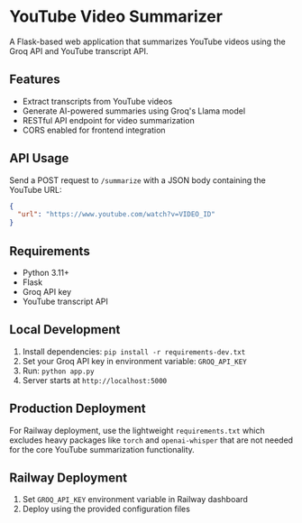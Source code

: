 # YouTube Video Summarizer

A Flask-based web application that summarizes YouTube videos using the Groq API and YouTube transcript API.

## Features

- Extract transcripts from YouTube videos
- Generate AI-powered summaries using Groq's Llama model
- RESTful API endpoint for video summarization
- CORS enabled for frontend integration

## API Usage

Send a POST request to `/summarize` with a JSON body containing the YouTube URL:

```json
{
  "url": "https://www.youtube.com/watch?v=VIDEO_ID"
}
```

## Requirements

- Python 3.11+
- Flask
- Groq API key
- YouTube transcript API

## Local Development

1. Install dependencies: `pip install -r requirements-dev.txt`
2. Set your Groq API key in environment variable: `GROQ_API_KEY`
3. Run: `python app.py`
4. Server starts at `http://localhost:5000`

## Production Deployment

For Railway deployment, use the lightweight `requirements.txt` which excludes heavy packages like `torch` and `openai-whisper` that are not needed for the core YouTube summarization functionality.

## Railway Deployment

1. Set `GROQ_API_KEY` environment variable in Railway dashboard
2. Deploy using the provided configuration files
